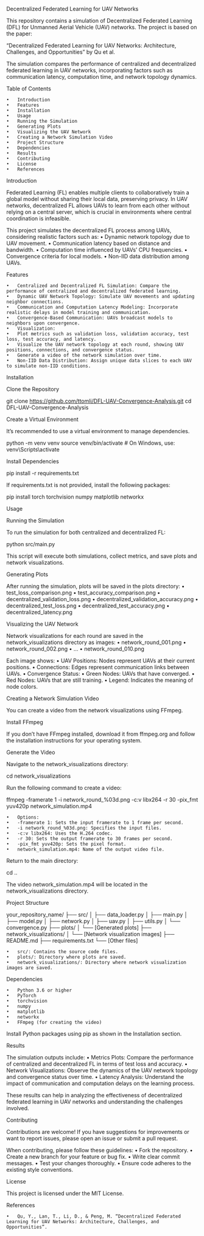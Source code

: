 Decentralized Federated Learning for UAV Networks

This repository contains a simulation of Decentralized Federated Learning (DFL) for Unmanned Aerial Vehicle (UAV) networks. The project is based on the paper:

“Decentralized Federated Learning for UAV Networks: Architecture, Challenges, and Opportunities” by Qu et al.

The simulation compares the performance of centralized and decentralized federated learning in UAV networks, incorporating factors such as communication latency, computation time, and network topology dynamics.

Table of Contents

	•	Introduction
	•	Features
	•	Installation
	•	Usage
	•	Running the Simulation
	•	Generating Plots
	•	Visualizing the UAV Network
	•	Creating a Network Simulation Video
	•	Project Structure
	•	Dependencies
	•	Results
	•	Contributing
	•	License
	•	References

Introduction

Federated Learning (FL) enables multiple clients to collaboratively train a global model without sharing their local data, preserving privacy. In UAV networks, decentralized FL allows UAVs to learn from each other without relying on a central server, which is crucial in environments where central coordination is infeasible.

This project simulates the decentralized FL process among UAVs, considering realistic factors such as:
	•	Dynamic network topology due to UAV movement.
	•	Communication latency based on distance and bandwidth.
	•	Computation time influenced by UAVs’ CPU frequencies.
	•	Convergence criteria for local models.
	•	Non-IID data distribution among UAVs.

Features

	•	Centralized and Decentralized FL Simulation: Compare the performance of centralized and decentralized federated learning.
	•	Dynamic UAV Network Topology: Simulate UAV movements and updating neighbor connections.
	•	Communication and Computation Latency Modeling: Incorporate realistic delays in model training and communication.
	•	Convergence-Based Communication: UAVs broadcast models to neighbors upon convergence.
	•	Visualization:
	•	Plot metrics such as validation loss, validation accuracy, test loss, test accuracy, and latency.
	•	Visualize the UAV network topology at each round, showing UAV positions, connections, and convergence status.
	•	Generate a video of the network simulation over time.
	•	Non-IID Data Distribution: Assign unique data slices to each UAV to simulate non-IID conditions.

Installation

Clone the Repository

git clone https://github.com/ttomli/DFL-UAV-Convergence-Analysis.git
cd DFL-UAV-Convergence-Analysis

Create a Virtual Environment

It’s recommended to use a virtual environment to manage dependencies.

python -m venv venv
source venv/bin/activate  # On Windows, use: venv\Scripts\activate

Install Dependencies

pip install -r requirements.txt

If requirements.txt is not provided, install the following packages:

pip install torch torchvision numpy matplotlib networkx

Usage

Running the Simulation

To run the simulation for both centralized and decentralized FL:

python src/main.py

This script will execute both simulations, collect metrics, and save plots and network visualizations.

Generating Plots

After running the simulation, plots will be saved in the plots directory:
	•	test_loss_comparison.png
	•	test_accuracy_comparison.png
	•	decentralized_validation_loss.png
	•	decentralized_validation_accuracy.png
	•	decentralized_test_loss.png
	•	decentralized_test_accuracy.png
	•	decentralized_latency.png

Visualizing the UAV Network

Network visualizations for each round are saved in the network_visualizations directory as images:
	•	network_round_001.png
	•	network_round_002.png
	•	…
	•	network_round_010.png

Each image shows:
	•	UAV Positions: Nodes represent UAVs at their current positions.
	•	Connections: Edges represent communication links between UAVs.
	•	Convergence Status:
	•	Green Nodes: UAVs that have converged.
	•	Red Nodes: UAVs that are still training.
	•	Legend: Indicates the meaning of node colors.

Creating a Network Simulation Video

You can create a video from the network visualizations using FFmpeg.

Install FFmpeg

If you don’t have FFmpeg installed, download it from ffmpeg.org and follow the installation instructions for your operating system.

Generate the Video

Navigate to the network_visualizations directory:

cd network_visualizations

Run the following command to create a video:

ffmpeg -framerate 1 -i network_round_%03d.png -c:v libx264 -r 30 -pix_fmt yuv420p network_simulation.mp4

	•	Options:
	•	-framerate 1: Sets the input framerate to 1 frame per second.
	•	-i network_round_%03d.png: Specifies the input files.
	•	-c:v libx264: Uses the H.264 codec.
	•	-r 30: Sets the output framerate to 30 frames per second.
	•	-pix_fmt yuv420p: Sets the pixel format.
	•	network_simulation.mp4: Name of the output video file.

Return to the main directory:

cd ..

The video network_simulation.mp4 will be located in the network_visualizations directory.

Project Structure

your_repository_name/
├── src/
│   ├── data_loader.py
│   ├── main.py
│   ├── model.py
│   ├── network.py
│   ├── uav.py
│   ├── utils.py
│   └── convergence.py
├── plots/
│   └── [Generated plots]
├── network_visualizations/
│   └── [Network visualization images]
├── README.md
├── requirements.txt
└── [Other files]

	•	src/: Contains the source code files.
	•	plots/: Directory where plots are saved.
	•	network_visualizations/: Directory where network visualization images are saved.

Dependencies

	•	Python 3.6 or higher
	•	PyTorch
	•	torchvision
	•	numpy
	•	matplotlib
	•	networkx
	•	FFmpeg (for creating the video)

Install Python packages using pip as shown in the Installation section.

Results

The simulation outputs include:
	•	Metrics Plots: Compare the performance of centralized and decentralized FL in terms of test loss and accuracy.
	•	Network Visualizations: Observe the dynamics of the UAV network topology and convergence status over time.
	•	Latency Analysis: Understand the impact of communication and computation delays on the learning process.

These results can help in analyzing the effectiveness of decentralized federated learning in UAV networks and understanding the challenges involved.

Contributing

Contributions are welcome! If you have suggestions for improvements or want to report issues, please open an issue or submit a pull request.

When contributing, please follow these guidelines:
	•	Fork the repository.
	•	Create a new branch for your feature or bug fix.
	•	Write clear commit messages.
	•	Test your changes thoroughly.
	•	Ensure code adheres to the existing style conventions.

License

This project is licensed under the MIT License.

References

	•	Qu, Y., Lan, T., Li, D., & Peng, M. “Decentralized Federated Learning for UAV Networks: Architecture, Challenges, and Opportunities”.